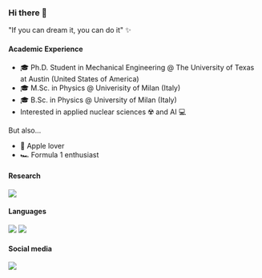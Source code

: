 ### Hi there 👋

"If you can dream it, you can do it" ✨

#### Academic Experience
- 🎓 Ph.D. Student in Mechanical Engineering @ The University of Texas at Austin (United States of America)
- 🎓 M.Sc. in Physics @ Univerisity of Milan (Italy)
- 🎓 B.Sc. in Physics @ University of Milan (Italy)
- Interested in applied nuclear sciences ☢️ and AI 💻

But also...
-  Apple lover
- 🏎️ Formula 1 enthusiast

#### Research
[![](https://img.shields.io/badge/orcid-A6CE39?style=for-the-badge&logo=orcid&logoColor=white)](https://orcid.org/0009-0004-6110-2059)

#### Languages
![](https://img.shields.io/badge/C%2B%2B-00599C?style=for-the-badge&logo=c%2B%2B&logoColor=white)
![](https://img.shields.io/badge/Python-FFD43B?style=for-the-badge&logo=python&logoColor=blue)

#### Social media
[![](https://img.shields.io/badge/LinkedIn-0077B5?style=for-the-badge&logo=linkedin&logoColor=white)](https://www.linkedin.com/in/confalonierilorenzo/)
